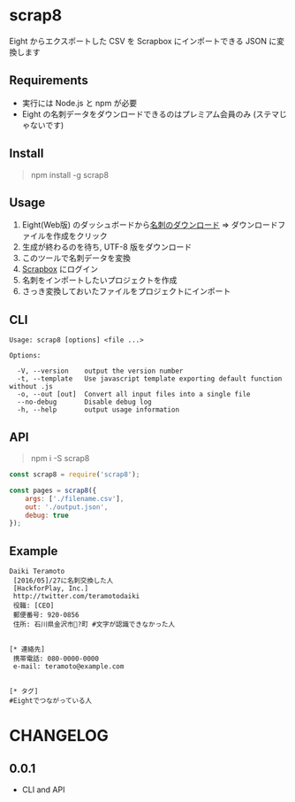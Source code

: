 # scrap8
Eight からエクスポートした CSV を Scrapbox にインポートできる JSON に変換します

## Requirements
- 実行には Node.js と npm が必要
- Eight の名刺データをダウンロードできるのはプレミアム会員のみ (ステマじゃないです)

## Install
> npm install -g scrap8

## Usage
1. Eight(Web版) のダッシュボードから[名刺のダウンロード](https://8card.net/export/csv_orders) => ダウンロードファイルを作成をクリック
1. 生成が終わるのを待ち, UTF-8 版をダウンロード
1. このツールで名刺データを変換
1. [Scrapbox](https://scrapbox.io/) にログイン
1. 名刺をインポートしたいプロジェクトを作成
1. さっき変換しておいたファイルをプロジェクトにインポート

## CLI
```
Usage: scrap8 [options] <file ...>

Options:

  -V, --version    output the version number
  -t, --template   Use javascript template exporting default function without .js
  -o, --out [out]  Convert all input files into a single file
  --no-debug       Disable debug log
  -h, --help       output usage information
```

## API
> npm i -S scrap8

```javascript
const scrap8 = require('scrap8');

const pages = scrap8({
    args: ['./filename.csv'],
    out: './output.json',
    debug: true
});
```

## Example
```
Daiki Teramoto
 [2016/05]/27に名刺交換した人
 [HackforPlay, Inc.]
 http://twitter.com/teramotodaiki
 役職: [CEO]
 郵便番号: 920-0856
 住所: 石川県金沢市?町 #文字が認識できなかった人


[* 連絡先]
 携帯電話: 080-0000-0000
 e-mail: teramoto@example.com


[* タグ]
#Eightでつながっている人

```


# CHANGELOG

## 0.0.1
- CLI and API
